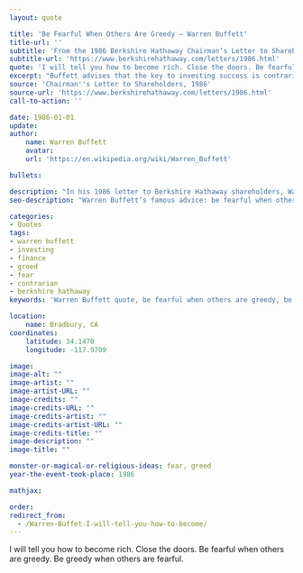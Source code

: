 ```yaml
---
layout: quote

title: 'Be Fearful When Others Are Greedy – Warren Buffett'
title-url: ''
subtitle: 'From the 1986 Berkshire Hathaway Chairman’s Letter to Shareholders'
subtitle-url: 'https://www.berkshirehathaway.com/letters/1986.html'
quote: 'I will tell you how to become rich. Close the doors. Be fearful when others are greedy. Be greedy when others are fearful.'
excerpt: "Buffett advises that the key to investing success is contrarian discipline—moving opposite the crowd."
source: 'Chairman''s Letter to Shareholders, 1986'
source-url: 'https://www.berkshirehathaway.com/letters/1986.html'
call-to-action: ''

date: 1986-01-01
update:
author:
    name: Warren Buffett
    avatar: 
    url: 'https://en.wikipedia.org/wiki/Warren_Buffett'

bullets:

description: "In his 1986 letter to Berkshire Hathaway shareholders, Warren Buffett explained that wealth comes from disciplined contrarian investing: fearing greed and seizing opportunity in fear."
seo-description: "Warren Buffett’s famous advice: be fearful when others are greedy, and greedy when others are fearful—guidance for contrarian investing."

categories:
- Quotes
tags:
- warren buffett
- investing
- finance
- greed
- fear
- contrarian
- berkshire hathaway
keywords: 'Warren Buffett quote, be fearful when others are greedy, be greedy when others are fearful, 1986 Chairman letter, contrarian investing, Berkshire Hathaway, Buffett wisdom'

location:
    name: Bradbury, CA
coordinates:
    latitude: 34.1470
    longitude: -117.9709

image:
image-alt: ""
image-artist: ""
image-artist-URL: ""
image-credits: ""
image-credits-URL: ""
image-credits-artist: ""
image-credits-artist-URL: ""
image-credits-title: ""
image-description: ""
image-title: ""

monster-or-magical-or-religious-ideas: fear, greed
year-the-event-took-place: 1986

mathjax: 

order: 
redirect_from:
  - /Warren-Buffet-I-will-tell-you-how-to-become/
---
```

I will tell you how to become rich. Close the doors. Be fearful when others are greedy. Be greedy when others are fearful.
